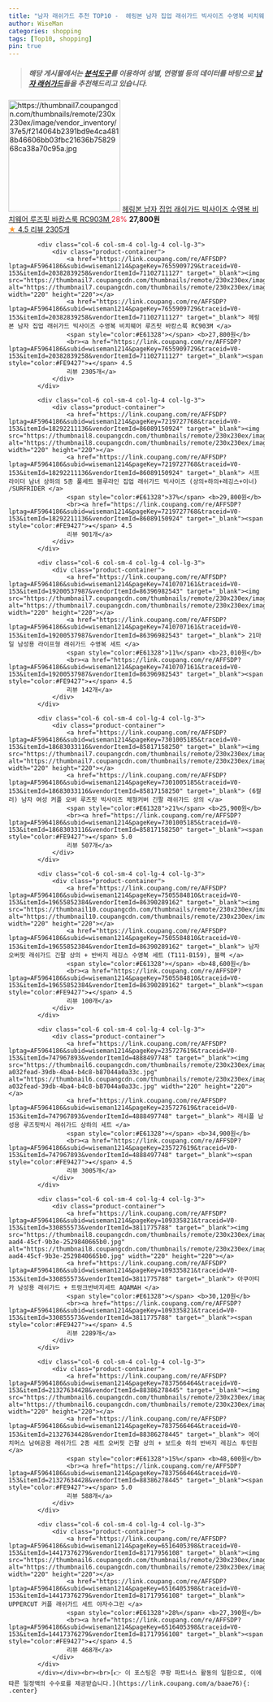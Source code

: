 ```yaml
---
title: "남자 래쉬가드 추천 TOP10 -  헤링본 남자 집업 래쉬가드 빅사이즈 수영복 비치웨어 루즈핏 바캉스룩 RC903M "
author: WiseMan
categories: shopping
tags: [Top10, shopping]
pin: true
---
```


> ##### 해당 게시물에서는 [**분석도구**](https://itemscout.io/)를 이용하여 **성별**, **연령별** 등의 데이터를 바탕으로 [**남자 래쉬가드**](https://link.coupang.com/a/baae76)들을 추천해드리고 있습니다.
<div class="container"><div class="row">
            <div class="col-6 col-sm-4 col-lg-4 col-lg-3">
                <div class="product-container">
                    <a href="https://link.coupang.com/re/AFFSDP?lptag=AF5964186&subid=wiseman1214&pageKey=7655909729&traceid=V0-153&itemId=20382839258&vendorItemId=71102711127" target="_blank"><img src="https://thumbnail7.coupangcdn.com/thumbnails/remote/230x230ex/image/vendor_inventory/37e5/f214064b2391bd9e4ca4818b46606bb03fbc21636b7582968ca38a70c95a.jpg" alt="https://thumbnail7.coupangcdn.com/thumbnails/remote/230x230ex/image/vendor_inventory/37e5/f214064b2391bd9e4ca4818b46606bb03fbc21636b7582968ca38a70c95a.jpg" width="220" height="220"></a>
                    <a href="https://link.coupang.com/re/AFFSDP?lptag=AF5964186&subid=wiseman1214&pageKey=7655909729&traceid=V0-153&itemId=20382839258&vendorItemId=71102711127" target="_blank"> 헤링본 남자 집업 래쉬가드 빅사이즈 수영복 비치웨어 루즈핏 바캉스룩 RC903M </a>
                    <span style="color:#E61328">28%</span> <b>27,800원</b>
                    <br><a href="https://link.coupang.com/re/AFFSDP?lptag=AF5964186&subid=wiseman1214&pageKey=7655909729&traceid=V0-153&itemId=20382839258&vendorItemId=71102711127" target="_blank"><span style="color:#FE9427">★</span> 4.5
                    리뷰 2305개</a>
                </div>
            </div>
            
            <div class="col-6 col-sm-4 col-lg-4 col-lg-3">
                <div class="product-container">
                    <a href="https://link.coupang.com/re/AFFSDP?lptag=AF5964186&subid=wiseman1214&pageKey=7655909729&traceid=V0-153&itemId=20382839258&vendorItemId=71102711127" target="_blank"><img src="https://thumbnail7.coupangcdn.com/thumbnails/remote/230x230ex/image/vendor_inventory/37e5/f214064b2391bd9e4ca4818b46606bb03fbc21636b7582968ca38a70c95a.jpg" alt="https://thumbnail7.coupangcdn.com/thumbnails/remote/230x230ex/image/vendor_inventory/37e5/f214064b2391bd9e4ca4818b46606bb03fbc21636b7582968ca38a70c95a.jpg" width="220" height="220"></a>
                    <a href="https://link.coupang.com/re/AFFSDP?lptag=AF5964186&subid=wiseman1214&pageKey=7655909729&traceid=V0-153&itemId=20382839258&vendorItemId=71102711127" target="_blank"> 헤링본 남자 집업 래쉬가드 빅사이즈 수영복 비치웨어 루즈핏 바캉스룩 RC903M </a>
                    <span style="color:#E61328"></span> <b>27,800원</b>
                    <br><a href="https://link.coupang.com/re/AFFSDP?lptag=AF5964186&subid=wiseman1214&pageKey=7655909729&traceid=V0-153&itemId=20382839258&vendorItemId=71102711127" target="_blank"><span style="color:#FE9427">★</span> 4.5
                    리뷰 2305개</a>
                </div>
            </div>
            
            <div class="col-6 col-sm-4 col-lg-4 col-lg-3">
                <div class="product-container">
                    <a href="https://link.coupang.com/re/AFFSDP?lptag=AF5964186&subid=wiseman1214&pageKey=7219727768&traceid=V0-153&itemId=18292211136&vendorItemId=86089150924" target="_blank"><img src="https://thumbnail8.coupangcdn.com/thumbnails/remote/230x230ex/image/vendor_inventory/c8ab/ac32d96df2d73afa931c205a53603d16be800515c63ed53d8c1ca4775e60.jpg" alt="https://thumbnail8.coupangcdn.com/thumbnails/remote/230x230ex/image/vendor_inventory/c8ab/ac32d96df2d73afa931c205a53603d16be800515c63ed53d8c1ca4775e60.jpg" width="220" height="220"></a>
                    <a href="https://link.coupang.com/re/AFFSDP?lptag=AF5964186&subid=wiseman1214&pageKey=7219727768&traceid=V0-153&itemId=18292211136&vendorItemId=86089150924" target="_blank"> 서프라이더 남녀 상하의 5종 풀세트 블루라인 집업 래쉬가드 빅사이즈 (상의+하의+레깅스+이너) /SURFRIDER </a>
                    <span style="color:#E61328">37%</span> <b>29,800원</b>
                    <br><a href="https://link.coupang.com/re/AFFSDP?lptag=AF5964186&subid=wiseman1214&pageKey=7219727768&traceid=V0-153&itemId=18292211136&vendorItemId=86089150924" target="_blank"><span style="color:#FE9427">★</span> 4.5
                    리뷰 901개</a>
                </div>
            </div>
            
            <div class="col-6 col-sm-4 col-lg-4 col-lg-3">
                <div class="product-container">
                    <a href="https://link.coupang.com/re/AFFSDP?lptag=AF5964186&subid=wiseman1214&pageKey=7410707161&traceid=V0-153&itemId=19200537987&vendorItemId=86396982543" target="_blank"><img src="https://thumbnail7.coupangcdn.com/thumbnails/remote/230x230ex/image/vendor_inventory/7fa9/fe37e3d3b7099462cecfd0398bbb3f531410800c50165eb9f758f88f0608.jpg" alt="https://thumbnail7.coupangcdn.com/thumbnails/remote/230x230ex/image/vendor_inventory/7fa9/fe37e3d3b7099462cecfd0398bbb3f531410800c50165eb9f758f88f0608.jpg" width="220" height="220"></a>
                    <a href="https://link.coupang.com/re/AFFSDP?lptag=AF5964186&subid=wiseman1214&pageKey=7410707161&traceid=V0-153&itemId=19200537987&vendorItemId=86396982543" target="_blank"> 21마일 남성용 라이프형 래쉬가드 수영복 세트 </a>
                    <span style="color:#E61328">11%</span> <b>23,010원</b>
                    <br><a href="https://link.coupang.com/re/AFFSDP?lptag=AF5964186&subid=wiseman1214&pageKey=7410707161&traceid=V0-153&itemId=19200537987&vendorItemId=86396982543" target="_blank"><span style="color:#FE9427">★</span> 4.5
                    리뷰 142개</a>
                </div>
            </div>
            
            <div class="col-6 col-sm-4 col-lg-4 col-lg-3">
                <div class="product-container">
                    <a href="https://link.coupang.com/re/AFFSDP?lptag=AF5964186&subid=wiseman1214&pageKey=7301005185&traceid=V0-153&itemId=18683033116&vendorItemId=85817158250" target="_blank"><img src="https://thumbnail7.coupangcdn.com/thumbnails/remote/230x230ex/image/vendor_inventory/586b/f969c974795714aecdc11363408ed61bf7f5e535638b57094cce31c5e7ce.jpg" alt="https://thumbnail7.coupangcdn.com/thumbnails/remote/230x230ex/image/vendor_inventory/586b/f969c974795714aecdc11363408ed61bf7f5e535638b57094cce31c5e7ce.jpg" width="220" height="220"></a>
                    <a href="https://link.coupang.com/re/AFFSDP?lptag=AF5964186&subid=wiseman1214&pageKey=7301005185&traceid=V0-153&itemId=18683033116&vendorItemId=85817158250" target="_blank"> (6컬러) 남자 여성 커플 오버 루즈핏 빅사이즈 체형커버 긴팔 래쉬가드 상의 </a>
                    <span style="color:#E61328">21%</span> <b>25,900원</b>
                    <br><a href="https://link.coupang.com/re/AFFSDP?lptag=AF5964186&subid=wiseman1214&pageKey=7301005185&traceid=V0-153&itemId=18683033116&vendorItemId=85817158250" target="_blank"><span style="color:#FE9427">★</span> 5.0
                    리뷰 507개</a>
                </div>
            </div>
            
            <div class="col-6 col-sm-4 col-lg-4 col-lg-3">
                <div class="product-container">
                    <a href="https://link.coupang.com/re/AFFSDP?lptag=AF5964186&subid=wiseman1214&pageKey=7505584810&traceid=V0-153&itemId=19655852384&vendorItemId=86390289162" target="_blank"><img src="https://thumbnail10.coupangcdn.com/thumbnails/remote/230x230ex/image/vendor_inventory/d398/7052b638faf6a659f5e9089dc799ff1803d07df886ffb194e4cfab5ab0b7.jpg" alt="https://thumbnail10.coupangcdn.com/thumbnails/remote/230x230ex/image/vendor_inventory/d398/7052b638faf6a659f5e9089dc799ff1803d07df886ffb194e4cfab5ab0b7.jpg" width="220" height="220"></a>
                    <a href="https://link.coupang.com/re/AFFSDP?lptag=AF5964186&subid=wiseman1214&pageKey=7505584810&traceid=V0-153&itemId=19655852384&vendorItemId=86390289162" target="_blank"> 남자 오버핏 래쉬가드 긴팔 상의 + 반바지 레깅스 수영복 세트 (T111-B159), 블랙 </a>
                    <span style="color:#E61328"></span> <b>48,600원</b>
                    <br><a href="https://link.coupang.com/re/AFFSDP?lptag=AF5964186&subid=wiseman1214&pageKey=7505584810&traceid=V0-153&itemId=19655852384&vendorItemId=86390289162" target="_blank"><span style="color:#FE9427">★</span> 4.5
                    리뷰 100개</a>
                </div>
            </div>
            
            <div class="col-6 col-sm-4 col-lg-4 col-lg-3">
                <div class="product-container">
                    <a href="https://link.coupang.com/re/AFFSDP?lptag=AF5964186&subid=wiseman1214&pageKey=235727619&traceid=V0-153&itemId=747967893&vendorItemId=4888497748" target="_blank"><img src="https://thumbnail6.coupangcdn.com/thumbnails/remote/230x230ex/image/retail/images/285813807193458-a032fead-39db-4ba4-b4c8-b87044a0a33c.jpg" alt="https://thumbnail6.coupangcdn.com/thumbnails/remote/230x230ex/image/retail/images/285813807193458-a032fead-39db-4ba4-b4c8-b87044a0a33c.jpg" width="220" height="220"></a>
                    <a href="https://link.coupang.com/re/AFFSDP?lptag=AF5964186&subid=wiseman1214&pageKey=235727619&traceid=V0-153&itemId=747967893&vendorItemId=4888497748" target="_blank"> 래시플 남성용 루즈핏박시 래쉬가드 상하의 세트 </a>
                    <span style="color:#E61328"></span> <b>34,900원</b>
                    <br><a href="https://link.coupang.com/re/AFFSDP?lptag=AF5964186&subid=wiseman1214&pageKey=235727619&traceid=V0-153&itemId=747967893&vendorItemId=4888497748" target="_blank"><span style="color:#FE9427">★</span> 4.5
                    리뷰 3005개</a>
                </div>
            </div>
            
            <div class="col-6 col-sm-4 col-lg-4 col-lg-3">
                <div class="product-container">
                    <a href="https://link.coupang.com/re/AFFSDP?lptag=AF5964186&subid=wiseman1214&pageKey=109335821&traceid=V0-153&itemId=330855573&vendorItemId=3811775788" target="_blank"><img src="https://thumbnail8.coupangcdn.com/thumbnails/remote/230x230ex/image/product/image/vendoritem/2018/12/27/3811775788/40c0db99-aad4-45cf-9b3e-2529840665b0.jpg" alt="https://thumbnail8.coupangcdn.com/thumbnails/remote/230x230ex/image/product/image/vendoritem/2018/12/27/3811775788/40c0db99-aad4-45cf-9b3e-2529840665b0.jpg" width="220" height="220"></a>
                    <a href="https://link.coupang.com/re/AFFSDP?lptag=AF5964186&subid=wiseman1214&pageKey=109335821&traceid=V0-153&itemId=330855573&vendorItemId=3811775788" target="_blank"> 아쿠아티카 남성용 래쉬가드 + 트렁크반바지세트 AQAMAH </a>
                    <span style="color:#E61328"></span> <b>30,120원</b>
                    <br><a href="https://link.coupang.com/re/AFFSDP?lptag=AF5964186&subid=wiseman1214&pageKey=109335821&traceid=V0-153&itemId=330855573&vendorItemId=3811775788" target="_blank"><span style="color:#FE9427">★</span> 4.5
                    리뷰 2289개</a>
                </div>
            </div>
            
            <div class="col-6 col-sm-4 col-lg-4 col-lg-3">
                <div class="product-container">
                    <a href="https://link.coupang.com/re/AFFSDP?lptag=AF5964186&subid=wiseman1214&pageKey=7837566464&traceid=V0-153&itemId=21327634428&vendorItemId=88386278445" target="_blank"><img src="https://thumbnail6.coupangcdn.com/thumbnails/remote/230x230ex/image/vendor_inventory/4fbc/35716a84d1fc318e27e09764c766f4badaf843fe865261bf100ad2f31d0c.jpg" alt="https://thumbnail6.coupangcdn.com/thumbnails/remote/230x230ex/image/vendor_inventory/4fbc/35716a84d1fc318e27e09764c766f4badaf843fe865261bf100ad2f31d0c.jpg" width="220" height="220"></a>
                    <a href="https://link.coupang.com/re/AFFSDP?lptag=AF5964186&subid=wiseman1214&pageKey=7837566464&traceid=V0-153&itemId=21327634428&vendorItemId=88386278445" target="_blank"> 에이치머스 남여공용 래쉬가드 2종 세트 오버핏 긴팔 상의 + 보드숏 하의 반바지 레깅스 투인원 </a>
                    <span style="color:#E61328">15%</span> <b>48,600원</b>
                    <br><a href="https://link.coupang.com/re/AFFSDP?lptag=AF5964186&subid=wiseman1214&pageKey=7837566464&traceid=V0-153&itemId=21327634428&vendorItemId=88386278445" target="_blank"><span style="color:#FE9427">★</span> 5.0
                    리뷰 588개</a>
                </div>
            </div>
            
            <div class="col-6 col-sm-4 col-lg-4 col-lg-3">
                <div class="product-container">
                    <a href="https://link.coupang.com/re/AFFSDP?lptag=AF5964186&subid=wiseman1214&pageKey=6516405398&traceid=V0-153&itemId=14417376279&vendorItemId=81717956108" target="_blank"><img src="https://thumbnail6.coupangcdn.com/thumbnails/remote/230x230ex/image/vendor_inventory/5f7d/43ed9cd679af3fe01c3725805a8a34f297621c054f9e1939369326408d25.jpg" alt="https://thumbnail6.coupangcdn.com/thumbnails/remote/230x230ex/image/vendor_inventory/5f7d/43ed9cd679af3fe01c3725805a8a34f297621c054f9e1939369326408d25.jpg" width="220" height="220"></a>
                    <a href="https://link.coupang.com/re/AFFSDP?lptag=AF5964186&subid=wiseman1214&pageKey=6516405398&traceid=V0-153&itemId=14417376279&vendorItemId=81717956108" target="_blank"> UPPERCUT 커플 래쉬가드 세트 야자수그린 </a>
                    <span style="color:#E61328">28%</span> <b>27,390원</b>
                    <br><a href="https://link.coupang.com/re/AFFSDP?lptag=AF5964186&subid=wiseman1214&pageKey=6516405398&traceid=V0-153&itemId=14417376279&vendorItemId=81717956108" target="_blank"><span style="color:#FE9427">★</span> 4.5
                    리뷰 468개</a>
                </div>
            </div>
            </div></div><br><br>[👉 이 포스팅은 쿠팡 파트너스 활동의 일환으로, 이에 따른 일정액의 수수료를 제공받습니다.](https://link.coupang.com/a/baae76){: .center}